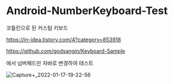 # Android-NumberKeyboard-Test


코틀린으로 된 커스텀 키보드

https://in-idea.tistory.com/4?category=853918

https://github.com/godsangin/Keyboard-Sample

에서 넘버패드만 자바로 변경하여 테스트


![Capture+_2022-01-17-19-22-56](https://user-images.githubusercontent.com/33385465/149753221-fd838183-8ad9-4228-b38f-de2a80d9a585.png)
